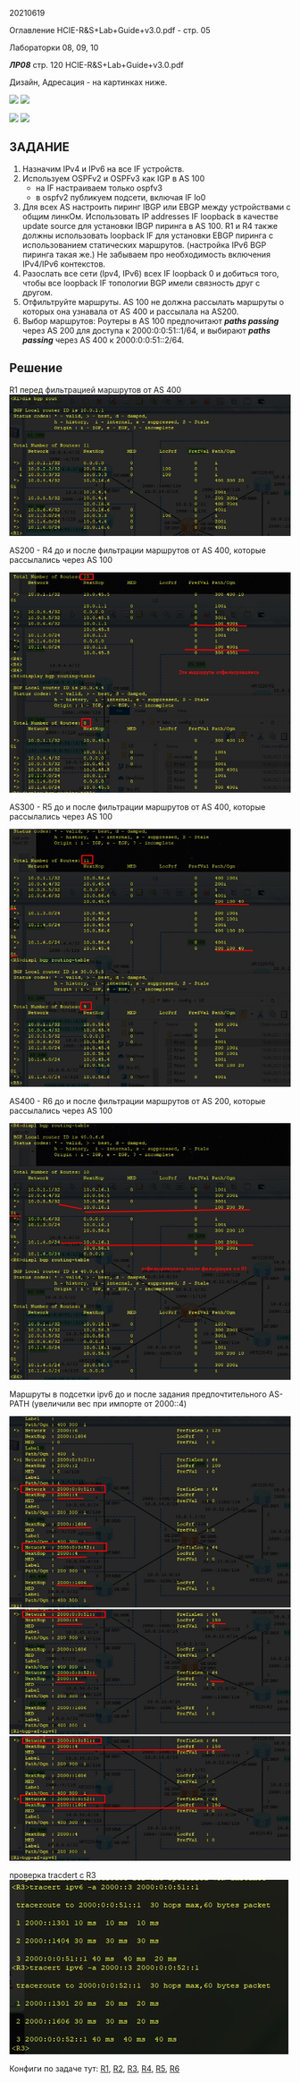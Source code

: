 20210619

Оглавление HCIE-R&S+Lab+Guide+v3.0.pdf - стр. 05

Лабораторки 08, 09,  10

___ЛР08___
стр. 120 HCIE-R&S+Lab+Guide+v3.0.pdf

Дизайн, Адресация - на картинках ниже.

![](GIT/Mikrotest/HCIE/HCIE%20CAMP%202021/BL_02_L04%20-%2020210618/labs/pictures/01.jpg)
![](GIT/Mikrotest/HCIE/HCIE%20CAMP%202021/BL_02_L04%20-%2020210618/labs/pictures/02.jpg)

![](GIT/Mikrotest/HCIE/HCIE%20CAMP%202021/BL_02_L04%20-%2020210618/labs/pictures/03.jpg)
![](GIT/Mikrotest/HCIE/HCIE%20CAMP%202021/BL_02_L04%20-%2020210618/labs/pictures/04.jpg)

## ЗАДАНИЕ ##
1. Назначим IPv4 и IPv6 на все IF устройств. 
2. Используем OSPFv2 и OSPFv3 как IGP в AS 100
   - на IF настраиваем только ospfv3
   - в ospfv2 публикуем подсети, включая IF lo0
3. Для всех AS настроить пиринг IBGP или EBGP между устройствами с общим линкОм. Использовать IP addresses IF loopback в качестве update source для установки IBGP пиринга в AS 100. R1 и R4 также должны использовать loopback IF для установки  EBGP пиринга с использованием статических маршрутов. (настройка IPv6 BGP пиринга такая же.) Не забываем про необходимость включения IPv4/IPv6 контекстов.
4. Разослать все сети (Ipv4, IPv6) всех IF loopback 0 и добиться того, чтобы все  loopback IF топологии BGP  имели связность друг с другом. 
5. Отфильтруйте маршруты. AS 100 не должна рассылать маршруты о которых она узнавала от AS 400 и рассылала на AS200. 
6. Выбор маршрутов: Роутеры в AS 100 предпочитают ___paths passing___ через AS 200 для доступа к 2000:0:0:51::1/64, и выбирают ___paths passing___ через AS 400 к 2000:0:0:51::2/64. 

## Решение ##

R1 перед фильтрацией маршрутов от AS 400
![](pictures/05.jpg)

AS200 - R4 до и после фильтрации маршрутов от AS 400, которые рассылались через AS 100

![](pictures/06.jpg)

AS300 - R5 до и после фильтрации маршрутов от AS 400, которые рассылались через AS 100

![](pictures/07.jpg)

AS400 - R6 до и после фильтрации маршрутов от AS 200, которые рассылались через AS 100

![](pictures/11.jpg)

Маршруты в подсетки ipv6 до и после задания предпочтительного AS-PATH (увеличили вес при импорте от 2000::4)

![](pictures/08.jpg)
![](pictures/09.jpg)
![](pictures/10.jpg)

проверка tracdert с R3
![](pictures/12.jpg)


Конфиги по задаче тут: [R1](config/L8/R1.txt), [R2](config/L8/R2.txt), [R3](config/L8/R3.txt), [R4](config/L8/R3.txt), [R5](config/L8/R3.txt), [R6](config/L8/R3.txt)




